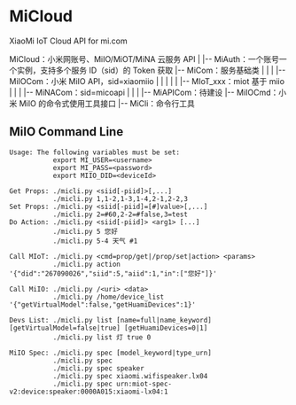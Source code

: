 # MiCloud
XiaoMi IoT Cloud API for mi.com

MiCloud：小米网账号、MiIO/MiOT/MiNA 云服务 API
  |
  |-- MiAuth：一个账号一个实例，支持多个服务 ID（sid）的 Token 获取
  |-- MiCom：服务基础类
  |   |
  |   |-- MiIOCom：小米 MiIO API，sid=xiaomiio
  |   |     |
  |   |     |-- MIoT_xxx：miot 基于 miio
  |   |
  |   |-- MiNACom：sid=micoapi
  |   |
  |   |-- MiAPICom：待建设
  |-- MiIOCmd：小米 MiIO 的命令式使用工具接口
  |-- MiCli：命令行工具

## MiIO Command Line
```
Usage: The following variables must be set:
           export MI_USER=<username>
           export MI_PASS=<password>
           export MIIO_DID=<deviceId>

Get Props: ./micli.py <siid[-piid]>[,...]
           ./micli.py 1,1-2,1-3,1-4,2-1,2-2,3
Set Props: ./micli.py <siid[-piid]=[#]value>[,...]
           ./micli.py 2=#60,2-2=#false,3=test
Do Action: ./micli.py <siid[-piid]> <arg1> [...] 
           ./micli.py 5 您好
           ./micli.py 5-4 天气 #1

Call MIoT: ./micli.py <cmd=prop/get|/prop/set|action> <params>
           ./micli.py action '{"did":"267090026","siid":5,"aiid":1,"in":["您好"]}'

Call MiIO: ./micli.py /<uri> <data>
           ./micli.py /home/device_list '{"getVirtualModel":false,"getHuamiDevices":1}'

Devs List: ./micli.py list [name=full|name_keyword] [getVirtualModel=false|true] [getHuamiDevices=0|1]
           ./micli.py list 灯 true 0

MiIO Spec: ./micli.py spec [model_keyword|type_urn]
           ./micli.py spec
           ./micli.py spec speaker
           ./micli.py spec xiaomi.wifispeaker.lx04
           ./micli.py spec urn:miot-spec-v2:device:speaker:0000A015:xiaomi-lx04:1
```
